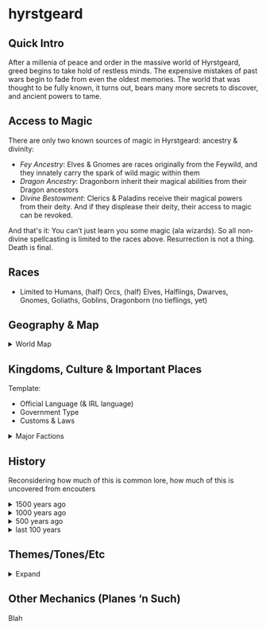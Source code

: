 # hyrstgeard

## Quick Intro
After a millenia of peace and order in the massive world of Hyrstgeard, greed begins to take hold of restless minds. The expensive mistakes of past wars begin to fade from even the oldest memories. The world that was thought to be fully known, it turns out, bears many more secrets to discover, and ancient powers to tame.

## Access to Magic
There are only two known sources of magic in Hyrstgeard: ancestry & divinity:
* *Fey Ancestry*: Elves & Gnomes are races originally from the Feywild, and they innately carry the spark of wild magic within them
* *Dragon Ancestry*: Dragonborn inherit their magical abilities from their Dragon ancestors
* *Divine Bestowment*: Clerics & Paladins receive their magical powers from their deity. And if they displease their deity, their access to magic can be revoked.

And that's it: You can’t just learn you some magic (ala wizards). So all non-divine spellcasting is limited to the races above. 
Resurrection is not a thing. Death is final.

## Races
* Limited to Humans, (half) Orcs, (half) Elves, Halflings, Dwarves, Gnomes, Goliaths, Goblins, Dragonborn (no tieflings, yet)

## Geography & Map
<details>
  <summary>World Map</summary>

![world map](maps/worldmap-draft1.jpg)

</details>


## Kingdoms, Culture & Important Places
Template:
* Official Language (& IRL language)
* Government Type
* Customs & Laws

<details>
  <summary>Major Factions</summary>

#### Dragonborn Empire
* Draconic (German)
* Monarchy, passing to eldest heir
* Situated in the foothills of the Southern Mountains, where dragons used to live before they were hunted to extinction, often by the dragonborn themselves, out of defense.
#### Federation of Orcen Tribes
* Orc (_?)
* Republic / Meritocracy: Each village's chieftain fights for his right to lead. All chieftains meet to set nation-wide policy and law. One of them is selected as chairman and arbiter of disputes. 
#### Republic of Tripoli
* Elvish (Russian)
* Ultimately a theocracy: elected officials work alongside clergy of Elhonna, the goddess of life, but the government is overseen by the abbot of the temple
#### Hooman Kingdom (Name TBD)
* Common (English)
* Monarchy; The king also sits as one of the members of the Orc chieftain council, but has never been selected as the chairman.
#### Dwarven Kingdom Range
* Dwarven (Celtic?)

#### Dwarven Mining Stronghold
* The mines circle the large inland sea of _ 
* In the center is the world's most impregnable prison. Built by dwarves, houses criminals and monsters from all of hyrstgeard

#### Goblin Kingdom
* Goblin (gibberish)
* Monarchy: who ever kills the king becomes the king. No goblin king has died of old age in the past 500 years

#### The Goliath Mountain Nation 
* Goliath (Mongolian)
* villages recently united under 1 khan in wartime; As wartime has ended, they're still figuring this out. 

#### The Halfling Forest Nation
* Halfing (_ ?)
* City-states that live in the _ forest

</details>

## History
Reconsidering how much of this is common lore, how much of this is uncovered from encouters

<details>
  <summary>1500 years ago</summary>

- shit went down

</details>
<details>
  <summary>1000 years ago</summary>

- shit calmed down
- also, no more dragons :'(

</details>
<details>
  <summary>500 years ago</summary>

- shit got boring

</details>
<details>
  <summary>last 100 years</summary>

- shit's been getting real

</details>

## Themes/Tones/Etc
<details>
  <summary>Expand</summary>

* Settings Available: Rural, small town, big cities, mines, hideouts, mountains
* Encounter Types: Standard Hero Stuff; Spy/Espionage/Assassinations; Character Arcs; Epic Battles; Unique Environments; Role Playing; Hunts; Heists; Rescue Missions; Gladiator Arenas; Sporting Events; 
* No plans for large scale warfare (but then, whatever happens happens). Expect mostly tactical combat. 

</details>

## Other Mechanics (Planes ‘n Such)
Blah
